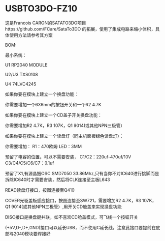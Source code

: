# USBTO3DO-FZ10
这是Francois CARON的SATATO3DO项目https://github.com/FCare/SataTo3DO 的拓展，使用了集成电路来缩小体积，具体使用方法请参考其方案

BOM:

最小系统：

U1 RP2040 MODULE

U2/U3 TXS0108

U4 74LVC4245




如果你要在模块上建立一个换盘功能：

你需要增加一个6X6mm的按钮开关和一个R2 4.7K


如果你要在模块上建立一个CD盖子开关换盘功能：

你需要增加R2 4.7K，R3 107K，Q1 9014(或其他NPN三极管）


如果你要在模块上建立一个读盘灯（同主机面板绿色读盘灯）：

你需要增加： R1：470欧姆 LED：3MM



预留了电容的位置，可以不需要安装， C1/C2：220uf-470uf/10V C3/C4/C5/C6/C7：0.1uf

预留了X1,有源晶振OSC SMD7050 33.86Mhz,只有当你不对IC640进行挑脚而是拆除IC640时才需要安装，然后将CLK连接至主板L643

READ读盘灯接口，按图连接至Q410

COVER光驱盖板感应接口，按图连接至SW721，需要增加R2 4.7K，R3 107K，Q1 9014(或其他NPN三极管）,用开关CD舱盖来实现换盘功能

DISC接口是换盘键并联，如不喜欢CD舱盖模式，可飞线一个按钮开关

(+5V,D-,D+,GND)接口可以延长USB，而不使用C延长线，注意此接口要提前在底部与2040模块要焊接好
